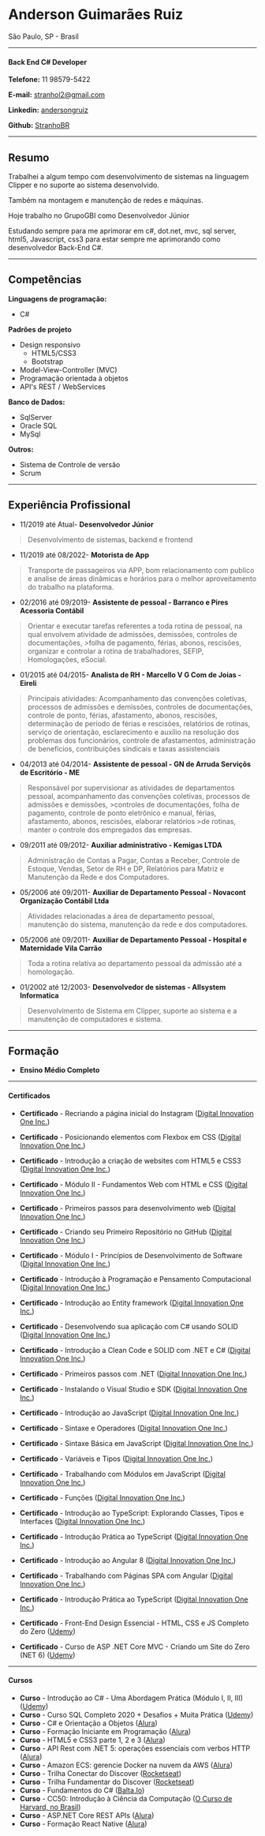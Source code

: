 # Anderson Guimarães Ruiz
>
São Paulo, SP - Brasil

---

#### Back End C# Developer

**Telefone:** 11 98579-5422

**E-mail:** [stranhol2@gmail.com](stranhol2@gmail.com)

**Linkedin:** [andersongruiz](https://www.linkedin.com/in/andersongruiz/)

**Github:** [StranhoBR](https://github.com/StranhoBR)


---

## Resumo

Trabalhei a algum tempo com desenvolvimento de sistemas na linguagem Clipper e no suporte ao sistema desenvolvido.

Também na montagem e manutenção de redes e máquinas.

Hoje trabalho no GrupoGBI como Desenvolvedor Júnior

Estudando sempre para me aprimorar em c#, dot.net, mvc, sql server, html5, Javascript, css3 para estar sempre me aprimorando como desenvolvedor Back-End C#.

---

## Competências

**Linguagens de programação:**

* C#

**Padrões de projeto**

* Design responsivo
  * HTML5/CSS3
  * Bootstrap
* Model-View-Controller (MVC)
* Programação orientada à objetos
* API's REST / WebServices

**Banco de Dados:**

* SqlServer
* Oracle SQL
* MySql

**Outros:**

* Sistema de Controle de versão
* Scrum

---

## Experiência Profissional

* 11/2019 até Atual- **Desenvolvedor Júnior**
>Desenvolvimento de sistemas, backend e frontend

* 11/2019 até 08/2022- **Motorista de App**
>Transporte de passageiros via APP, bom relacionamento com publico e analise de áreas dinâmicas e
>horários para o melhor aproveitamento do trabalho na plataforma.

* 02/2016 até 09/2019- **Assistente de pessoal - Barranco e Pires Acessoria Contábil**
>Orientar e executar tarefas referentes a toda rotina de pessoal, na qual envolvem atividade de admissões, demissões, controles de documentações, >folha de pagamento, férias, abonos, rescisões, organizar e controlar a rotina de trabalhadores, SEFIP, Homologações, eSocial.

* 01/2015 até 04/2015- **Analista de RH - Marcello V G Com de Joias - Eireli**
>Principais atividades: Acompanhamento das convenções coletivas, processos de admissões e
>demissões, controles de documentações, controle de ponto, férias, afastamento, abonos, rescisões,
>determinação de período de férias e rescisões, relatórios de rotinas, serviço de orientação,
>esclarecimento e auxílio na resolução dos problemas dos funcionários, controle de afastamentos,
>administração de benefícios, contribuições sindicais e taxas assistenciais

* 04/2013 até 04/2014- **Assistente de pessoal - GN de Arruda Serviçõs de Escritório - ME**
>Responsável por supervisionar as atividades de departamentos pessoal, acompanhamento das convenções coletivas, 
>processos de admissões e demissões, >controles de documentações, folha de pagamento, controle de ponto eletrônico 
>e manual, férias, afastamento, abonos, rescisões, elaborar relatórios >de rotinas, manter o controle dos empregados das empresas.

* 09/2011 até 09/2012- **Auxiliar administrativo - Kemigas LTDA**
>Administração de Contas a Pagar, Contas a Receber, Controle de Estoque, Vendas, Setor de RH e DP, 
>Relatórios para Matriz e Manutenção da Rede e dos Computadores.

* 05/2006 até 09/2011- **Auxiliar de Departamento Pessoal - Novacont Organização Contábil Ltda**
>Atividades relacionadas a área de departamento pessoal, manutenção do sistema, manutenção da
>rede e dos computadores.

* 05/2006 até 09/2011- **Auxiliar de Departamento Pessoal - Hospital e Maternidade Vila Carrão**
>Toda a rotina relativa ao departamento pessoal da admissão até a homologação.

* 01/2002 até 12/2003- **Desenvolvedor de sistemas - Allsystem Informatica**
>Desenvolvimento de Sistema em Clipper, suporte ao sistema e a manutenção de computadores e sistema.

---

## Formação

* **Ensino Médio Completo**

---
#### Certificados

* **Certificado** - Recriando a página inicial do Instagram ([Digital Innovation One Inc.](https://www.dio.me/certificate/6EC568F4))
* **Certificado** - Posicionando elementos com Flexbox em CSS ([Digital Innovation One Inc.](https://www.dio.me/certificate/118C36EF))
* **Certificado** - Introdução a criação de websites com HTML5 e CSS3 ([Digital Innovation One Inc.](https://www.dio.me/certificate/4A46B3A6))
* **Certificado** - Módulo II - Fundamentos Web com HTML e CSS ([Digital Innovation One Inc.](https://www.dio.me/certificate/BB73DEF6))
* **Certificado** - Primeiros passos para desenvolvimento web ([Digital Innovation One Inc.](https://www.dio.me/certificate/578A7890))
* **Certificado** - Criando seu Primeiro Repositório no GitHub ([Digital Innovation One Inc.](https://www.dio.me/certificate/31AA49A4))
* **Certificado** - Módulo I - Princípios de Desenvolvimento de Software ([Digital Innovation One Inc.](https://www.dio.me/certificate/74A49111))
* **Certificado** - Introdução à Programação e Pensamento Computacional ([Digital Innovation One Inc.](https://www.dio.me/certificate/0CB3729A))
* **Certificado** - Introdução ao Entity framework ([Digital Innovation One Inc.](https://www.dio.me/certificate/E0EC7160))
* **Certificado** - Desenvolvendo sua aplicação com C# usando SOLID ([Digital Innovation One Inc.](https://www.dio.me/certificate/75C61B7B))
* **Certificado** - Introdução a Clean Code e SOLID com .NET e C# ([Digital Innovation One Inc.](https://www.dio.me/certificate/A0FAE364))
* **Certificado** - Primeiros passos com .NET ([Digital Innovation One Inc.](https://www.dio.me/certificate/B0824FC5))
* **Certificado** - Instalando o Visual Studio e SDK ([Digital Innovation One Inc.](https://www.dio.me/certificate/718552C7))
* **Certificado** - Introdução ao JavaScript ([Digital Innovation One Inc.](https://www.dio.me/certificate/CA4C4B40))
* **Certificado** - Sintaxe e Operadores ([Digital Innovation One Inc.](https://www.dio.me/certificate/87B6A4E5))
* **Certificado** - Sintaxe Básica em JavaScript ([Digital Innovation One Inc.](https://www.dio.me/certificate/AACCBE9C))
* **Certificado** - Variáveis e Tipos ([Digital Innovation One Inc.](https://www.dio.me/certificate/375ED188))
* **Certificado** - Trabalhando com Módulos em JavaScript ([Digital Innovation One Inc.](https://www.dio.me/certificate/035B2EE8))
* **Certificado** - Funções ([Digital Innovation One Inc.](https://www.dio.me/certificate/DD383A53))
* **Certificado** - Introdução ao TypeScript: Explorando Classes, Tipos e Interfaces ([Digital Innovation One Inc.](https://www.dio.me/certificate/0A6F5A6A))
* **Certificado** - Introdução Prática ao TypeScript ([Digital Innovation One Inc.](https://www.dio.me/certificate/84666BB3))
* **Certificado** - Introdução ao Angular 8 ([Digital Innovation One Inc.](https://www.dio.me/certificate/7641D7B7))
* **Certificado** - Trabalhando com Páginas SPA com Angular ([Digital Innovation One Inc.](https://www.dio.me/certificate/DB553673))
* **Certificado** - Introdução Prática ao TypeScript ([Digital Innovation One Inc.](https://www.dio.me/certificate/84666BB3))

* **Certificado** - Front-End Design Essencial - HTML, CSS e JS Completo do Zero ([Udemy](https://www.udemy.com/certificate/UC-b6347a63-55d2-4250-874a-b0abdb97438e/))
* **Certificado** - Curso de ASP .NET Core MVC - Criando um Site do Zero (NET 6) ([Udemy](https://www.udemy.com/certificate/UC-b1dbe5ef-4adc-4631-9a4e-6eb25af6e017/))

---
#### Cursos

* **Curso** - Introdução ao C# - Uma Abordagem Prática (Módulo I, II, III) ([Udemy](https://www.udemy.com/))
* **Curso** - Curso SQL Completo 2020 + Desafios + Muita Prática ([Udemy](https://www.udemy.com/))
* **Curso** - C# e Orientação a Objetos ([Alura](https://www.alura.com.br/))
* **Curso** - Formação Iniciante em Programação ([Alura](https://www.alura.com.br/))
* **Curso** - HTML5 e CSS3 parte 1, 2 e 3 ([Alura](https://www.alura.com.br/))
* **Curso** - API Rest com .NET 5: operações essenciais com verbos HTTP ([Alura](https://www.alura.com.br/))
* **Curso** - Amazon ECS: gerencie Docker na nuvem da AWS ([Alura](https://www.alura.com.br/))
* **Curso** - Trilha Conectar do Discover ([Rocketseat](https://www.rocketseat.com.br/))
* **Curso** - Trilha Fundamentar do Discover ([Rocketseat](https://www.rocketseat.com.br/))
* **Curso** - Fundamentos do C# ([Balta.Io](https://balta.io/))
* **Curso** - CC50: Introdução à Ciência da Computação ([O Curso de Harvard, no Brasil](https://ead.napratica.org.br/enrollments/7277921/courses/84414))
* **Curso** - ASP.NET Core REST APIs ([Alura](https://www.alura.com.br/))
* **Curso** - Formação React Native ([Alura](https://www.alura.com.br/))




